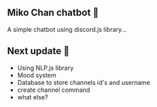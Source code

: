 ## Miko Chan chatbot 🤖
A simple chatbot using discord.js library...

## Next update 🎋
- Using NLP.js library
- Mood system
- Database to store channels id's and username
- create channel command
- what else?
